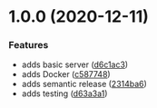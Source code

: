 # 1.0.0 (2020-12-11)


### Features

* adds basic server ([d6c1ac3](https://github.com/kieranroneill/new-go-service-template/commit/d6c1ac3e2fa52b539de799fa620d8a0ac4506732))
* adds Docker ([c587748](https://github.com/kieranroneill/new-go-service-template/commit/c58774850cb59303db98bf7e6c8b67df1f822f6f))
* adds semantic release ([2314ba6](https://github.com/kieranroneill/new-go-service-template/commit/2314ba6584f6c1aefa08b70b3b4fcfc65171cb03))
* adds testing ([d63a3a1](https://github.com/kieranroneill/new-go-service-template/commit/d63a3a1bbbfe0b439c97b115678b258cc635ac07))
